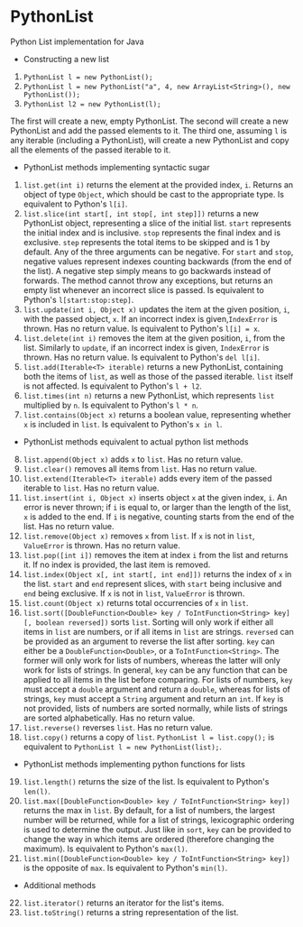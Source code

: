 # PythonList
Python List implementation for Java

* Constructing a new list 
1) `PythonList l = new PythonList();`
2) `PythonList l = new PythonList("a", 4, new ArrayList<String>(), new PythonList());`
3) `PythonList l2 = new PythonList(l);`

The first will create a new, empty PythonList. The second will create a new PythonList and add the passed elements to it.
The third one, assuming `l` is any iterable (including a PythonList), will create a new PythonList and copy all the elements
of the passed iterable to it.
* PythonList methods implementing syntactic sugar
1) `list.get(int i)` returns the element at the provided index, `i`. Returns an object of type `Object`, which should be cast
to the appropriate type. Is equivalent to Python's `l[i]`.
2) `list.slice(int start[, int stop[, int step]])` returns a new PythonList object, representing a slice of the initial list.
`start` represents the initial index and is inclusive. `stop` represents the final index and is exclusive. `step` represents
the total items to be skipped and is 1 by default. Any of the three arguments can be negative. For `start` and `stop`, negative
values represent indexes counting backwards (from the end of the list). A negative step simply means to go backwards instead of
forwards. The method cannot throw any exceptions, but returns an empty list whenever an incorrect slice is passed. Is equivalent
to Python's `l[start:stop:step]`.
3) `list.update(int i, Object x)` updates the item at the given position, `i`, with the passed object, `x`. If an incorrect 
index is given,`IndexError` is thrown. Has no return value. Is equivalent to Python's `l[i] = x`.
4) `list.delete(int i)` removes the item at the given position, `i`, from the list. Similarly to `update`, if an incorrect 
index is given, `IndexError` is thrown. Has no return value. Is equivalent to Python's `del l[i]`.
5) `list.add(Iterable<T> iterable)` returns a new PythonList, containing both the items of `list`, as well as those of the
passed iterable. `list` itself is not affected. Is equivalent to Python's `l + l2`.
6) `list.times(int n)` returns a new PythonList, which represents `list` multiplied by `n`. Is equivalent to Python's `l * n`.
7) `list.contains(Object x)` returns a boolean value, representing whether `x` is included in `list`. Is equivalent to Python's
`x in l`.
* PythonList methods equivalent to actual python list methods
8) `list.append(Object x)` adds `x` to `list`. Has no return value.
9) `list.clear()` removes all items from `list`. Has no return value.
10) `list.extend(Iterable<T> iterable)` adds every item of the passed iterable to `list`. Has no return value.
11) `list.insert(int i, Object x)` inserts object `x` at the given index, `i`. An error is never thrown; if `i` is equal to, or
larger than the length of the list, `x` is added to the end. If `i` is negative, counting starts from the end of the list. Has no
return value.
12) `list.remove(Object x)` removes `x` from `list`. If `x` is not in `list`, `ValueError` is thrown. Has no return value.
13) `list.pop([int i])` removes the item at index `i` from the list and returns it. If no index is provided, the last item is 
removed.
14) `list.index(Object x[, int start[, int end]])` returns the index of `x` in the list. `start` and `end` represent slices, with
`start` being inclusive and `end` being exclusive. If `x` is not in `list`, `ValueError` is thrown.
15) `list.count(Object x)` returns total occurrencies of `x` in `list`.
16) `list.sort([DoubleFunction<Double> key / ToIntFunction<String> key][, boolean reversed])` sorts `list`. Sorting will only work if
either all items in `list` are numbers, or if all items in `list` are strings. `reversed` can be provided as an argument to reverse the
list after sorting. `key` can either be a `DoubleFunction<Double>`, or a `ToIntFunction<String>`. The former will only work for lists of
numbers, whereas the latter will only work for lists of strings. In general, `key` can be any function that can be applied to all items in
the list before comparing. For lists of numbers, `key` must accept a `double` argument and return a `double`, whereas for lists of strings,
`key` must accept a `String` argument and return an `int`. If `key` is not provided, lists of numbers are sorted normally, while lists of
strings are sorted alphabetically. Has no return value.
17) `list.reverse()` reverses `list`. Has no return value.
18) `list.copy()` returns a copy of `list`. `PythonList l = list.copy();` is equivalent to `PythonList l = new PythonList(list);`.
* PythonList methods implementing python functions for lists
19) `list.length()` returns the size of the list. Is equivalent to Python's `len(l)`.
20) `list.max([DoubleFunction<Double> key / ToIntFunction<String> key])` returns the max in `list`. By default, for a list of numbers, the
largest number will be returned, while for a list of strings, lexicographic ordering is used to determine the output. Just like in `sort`,
`key` can be provided to change the way in which items are ordered (therefore changing the maximum). Is equivalent to Python's `max(l)`.
21) `list.min([DoubleFunction<Double> key / ToIntFunction<String> key])` is the opposite of `max`. Is equivalent to Python's `min(l)`.
* Additional methods
22) `list.iterator()` returns an iterator for the list's items.
23) `list.toString()` returns a string representation of the list.
